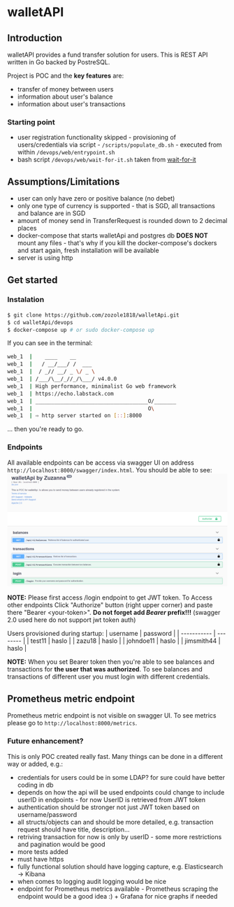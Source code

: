 # walletAPI

## Introduction
walletAPI provides a fund transfer solution for users.
This is REST API written in Go backed by PostreSQL.

Project is POC and the **key features** are:
* transfer of money between users
* information about user's balance
* information about user's transactions

### Starting point
* user registration functionality skipped - provisioning of users/credentials via script - `/scripts/populate_db.sh` - executed from within `/devops/web/entrypoint.sh`
* bash script `/devops/web/wait-for-it.sh` taken from [wait-for-it](https://github.com/vishnubob/wait-for-it)

## Assumptions/Limitations
* user can only have zero or positive balance (no debet)
* only one type of currency is supported - that is SGD, all transactions and balance are in SGD
* amount of money send in TransferRequest is rounded down to 2 decimal places
* docker-compose that starts walletApi and postgres db **DOES NOT** mount any files - that's why if you kill the docker-compose's dockers and start again, fresh installation will be available
* server is using http

## Get started
### Instalation
```bash
$ git clone https://github.com/zozole1818/walletApi.git
$ cd walletApi/devops
$ docker-compose up # or sudo docker-compose up
```

If you can see in the terminal:
```bash
web_1  |    ____    __
web_1  |   / __/___/ /  ___
web_1  |  / _// __/ _ \/ _ \
web_1  | /___/\__/_//_/\___/ v4.0.0
web_1  | High performance, minimalist Go web framework
web_1  | https://echo.labstack.com
web_1  | ____________________________________O/_______
web_1  |                                     O\
web_1  | ⇨ http server started on [::]:8000

```

... then you're ready to go.

### Endpoints
All available endpoints can be access via swagger UI on address `http://localhost:8000/swagger/index.html`.
You should be able to see:
![swagger-api](/pictures/swagger-api.PNG)

**NOTE:** Please first access /login endpoint to get JWT token. To Access other endpoints Click "Authorize" button (right upper corner) and paste there "Bearer \<your-token\>".
**Do not forget add _Bearer_ prefix!!!** (swagger 2.0 used here do not support jwt token auth)

Users provisioned during startup:
| username    | password |
| ----------- | -------- |
| test11      | haslo    |
| zazu18      | haslo    |
| johndoe11   | haslo    |
| jimsmith44  | haslo    |

**NOTE:** When you set Bearer token then you're able to see balances and transactions for **the user that was authorized**. To see balances and transactions of different user you must login with different credentials.

## Prometheus metric endpoint
Prometheus metric endpoint is not visible on swagger UI. To see metrics please go to `http://localhost:8000/metrics`.

### Future enhancement?
This is only POC created really fast. Many things can be done in a different way or added, e.g.:
* credentials for users could be in some LDAP? for sure could have better coding in db
* depends on how the api will be used endpoints could change to include userID in endpoints - for now UserID is retrieved from JWT token
* authentication should be stronger not just JWT token based on username/password
* all structs/objects can and should be more detailed, e.g. transaction request should have title, description...
* retriving transaction for now is only by userID - some more restrictions and pagination would be good
* more tests added
* must have https
* fully functional solution should have logging capture, e.g. Elasticsearch -> Kibana
* when comes to logging audit logging would be nice
* endpoint for Prometheus metrics available - Prometheus scraping the endpoint would be a good idea :) + Grafana for nice graphs if needed

